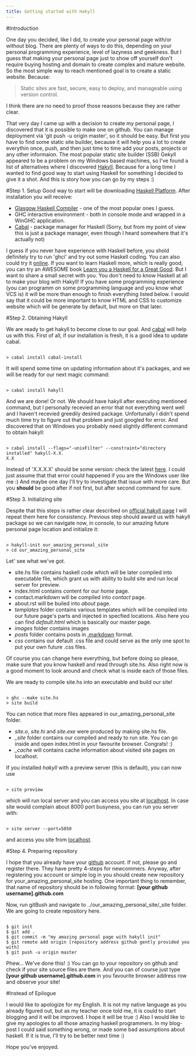 ```yaml
---
title: Getting started with Hakyll 
---
```


#Introduction

One day you decided, like I did, to create your personal page with/or without blog. There are plenty of ways to do this, depending on your personal programming experience, level of lazyness and geekness. But I guess that making your personal page just to show off yourself don\'t require buying hosting and domain to create complex and mature website. So the most simple way to reach mentioned goal is to create a static website. Because:

> Static sites are fast, secure, easy to deploy, and manageable using version control.

I think there are no need to proof those reasons because they are rather clear.

That very day I came up with a decision to create my personal page, I discovered that it is possible to make one on github. You can manage deployment via \'git push -u origin master\', so it should be easy. But first you have to find some static site builder, because it will help you a lot to create everythin once, push, and then just time to time add your posts, projects or any other informaion. The most popular static site builder (SSB) Gekyll appeared to be a problem on my Windows based machines, so I\'ve found a list of alternatives where I discovered [Hakyll][1]. Because for a long time I wanted to find good way to start using Haskell for something I decided to give it a shot. And this is story how you can go by my steps :)

#Step 1. Setup
Good way to start will be downloading [Haskell Platform](http://www.haskell.org/platform/windows.html). After installation you will receive:

- [Glasgow Haskell Compiler][2] - one of the most popular ones I guess.
- GHC interactive environment - both in console mode and wrapped in a WinGHC application.
- [Cabal][3] - package manager for Haskell (Sorry, but from my point of view this is just a package manager, even though I heard somewhere that it\'s actually not)

I guess if you never have experience with Haskell before, you shold definitely try to run \'ghci\' and try out some Haskell coding. You can also could try it [online](http://tryhaskell.org/).
If you want to learn Haskell more, which is really good, you can try an AWESOME book [Learn you a Haskell for a Great Good](http://learnyouahaskell.com/). But I want to share a small secret with you. You don\'t need to know Haskell at all to make your blog with Hakyll! If you have some programming experience (you can programm on some programming language and you know what VCS is) it will be more than enough to finish everything listed below. I would say that it could be more important to know HTML and CSS to customize website which will be generate by default, but more on that later.

#Step 2. Obtaining Hakyll

We are ready to get hakyll to become close to our goal. And [cabal][3] will help us with this. First of all, if our installation is fresh, it is a good idea to update cabal.

```{.prettyprint}

> cabal install cabal-install

```

It will spend some time on updating information about it\'s packages, and we will be ready for our next magic command:

```{.prettyprint}

> cabal install hakyll

```

And we are done! Or not. We should have hakyll after executing mentioned command, but I personally recevied an error that not everything went well and I haven\'t recevied greedily desired package. Unfortunally I didn\'t spend much time try to figure out that problem and just googled for error. And discovered that on Windows you probably need slightly different command to obtain hakyll:

```{.prettyprint}

> cabal install --flags="-unixFilter" --constraint="directory installed" hakyll-X.X.
X.X 

```

Instead of \'X.X.X.X\' should be some version: check the latest [here][4]. I could just assume that that error could happened if you are the Windows user like me :) And maybe one day I\'ll try to investigate that issue with more care. But you **should** be good after if not first, but after second command for sure.

#Step 3. Initializing site

Despite that this steps is rather clear described on [official hakyll page][5] I will repeat them here for consistency.
Previous step should award us with hakyll package so we can navigate now, in console, to our amazing future personal page location and initialize it:

```{.prettyprint}

> hakyll-init our_amazing_personal_site
> cd our_amazing_personal_site

```

Let\' see what we\'ve got. 

- site.hs file contains haskell code which will be later compiled into executable file, which grant us with ability to build site and run local server for preview. 
- index.html contains content for our *home* page.
- contact.markdown will be compiled into *contact* page.
- about.rst will be builed into *about* page. 
- _templates_ folder contains various templates which will be compiled into our future page\'s parts and injected in specfied locations. Also here you can find *default.html* which is basically our master page.
- _images_ folder contains images
- _posts_ folder contains posts in [.markdown][6] format.
- _css_ contains our default .css file and could serve as the only one spot to put your own future .css files. 

Of course you can change here everything, but before doing so please, make sure that you know haskell and read through site.hs. Also right now is a good moment to look around and check what is inside each of those files.

We are ready to compile site.hs into an executable and build our site!

```{.prettyprint}

> ghc --make site.hs
> site build

```

You can notice that more files appeared in our_amazing_personal_site folder. 

- *site.o*, *site.hi* and *site.exe* were produced by making site.hs file.
- *_site* folder contains our compiled and ready to run site. You can go inside and open index.html in your favourite browser. Congrats! :)
- *_cache* will contains cache information about visited site pages on localhost.

If you installed _hakyll_ with a preview server (this is default), you can now use

```{.prettyprint}

> site preview

```

which will run local server and you can access you site at [localhost][7]. In case site would complain about 8000 port busyness, you can run you server with:

```{.prettyprint}

> site server --port=5050

```

and access you site from [localhost](http://localhost:5050/).

#Step 4. Preparing repository

I hope that you already have your [github][8] account. If not, please go and register there. They have pretty 4-steps for newcommers. Anyway, after registering you account or simple log in you should create new repository for your_amazing_personal_site hosting. One important thing to remember, that name of repository should be in following format: 
__[your github username].github.com__

Now, run gitBush and navigate to ../our_amazing_personal_site/_site folder. We are going to create repository here.

```{.prettyprint}

$ git init
$ git add .
$ git commit -m "my amazing personal page with hakyll init"
$ git remote add origin [repository address github gently provided you with]
$ git push -u origin master

```

Phew\... We\'ve done this! :) You can go to your repository on github and check if your site source files are there. And you can of course just type __[your github username].github.com__ in you favourite browser address row and observe your site!

#Instead of Epilogue

I would like to apologize for my English. It is not my native language as you already figured out, but as my teacher once told me, it is could to start blogging and it will be improved. I hope it will be true :) Also I would like to give my apologies to all those amazing haskell programmers. In my blog-post I could said something wrong, or made some bad assumptions about haskell. If it is true, I\'ll try to be better next time :)

Hope you\'ve enjoyed.

[1]: http://jaspervdj.be/hakyll/ 															"hakyll"
[2]: http://en.wikipedia.org/wiki/Glasgow_Haskell_Compiler 									"GHC"
[3]: http://www.haskell.org/cabal/ 															"cabal"
[4]: http://hackage.haskell.org/package/hakyll 												"the hakyll package"
[5]: http://jaspervdj.be/hakyll/tutorials/01-installation.html#building-the-example-site 	"install site"
[6]: http://daringfireball.net/projects/markdown/basics										"markdown basics"
[7]: http://localhost:8000/																	"localhost"
[8]: https://github.com/																	"github"
